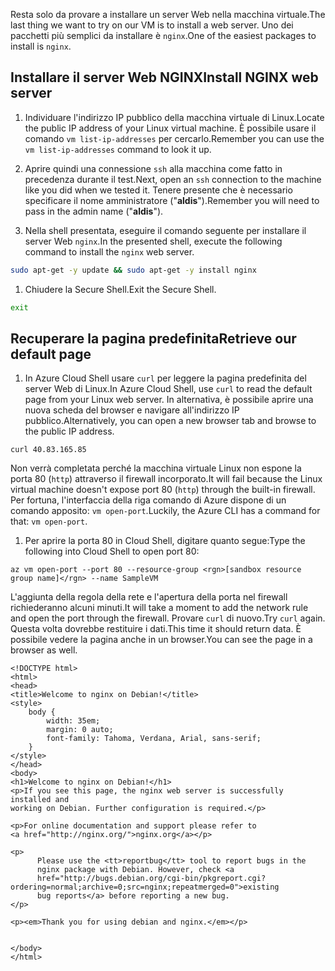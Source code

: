 <span data-ttu-id="19835-101">Resta solo da provare a installare un server Web nella macchina virtuale.</span><span class="sxs-lookup"><span data-stu-id="19835-101">The last thing we want to try on our VM is to install a web server.</span></span> <span data-ttu-id="19835-102">Uno dei pacchetti più semplici da installare è `nginx`.</span><span class="sxs-lookup"><span data-stu-id="19835-102">One of the easiest packages to install is `nginx`.</span></span>

## <a name="install-nginx-web-server"></a><span data-ttu-id="19835-103">Installare il server Web NGINX</span><span class="sxs-lookup"><span data-stu-id="19835-103">Install NGINX web server</span></span>

1. <span data-ttu-id="19835-104">Individuare l'indirizzo IP pubblico della macchina virtuale di Linux.</span><span class="sxs-lookup"><span data-stu-id="19835-104">Locate the public IP address of your Linux virtual machine.</span></span> <span data-ttu-id="19835-105">È possibile usare il comando `vm list-ip-addresses` per cercarlo.</span><span class="sxs-lookup"><span data-stu-id="19835-105">Remember you can use the `vm list-ip-addresses` command to look it up.</span></span>

1. <span data-ttu-id="19835-106">Aprire quindi una connessione `ssh` alla macchina come fatto in precedenza durante il test.</span><span class="sxs-lookup"><span data-stu-id="19835-106">Next, open an `ssh` connection to the machine like you did when we tested it.</span></span> <span data-ttu-id="19835-107">Tenere presente che è necessario specificare il nome amministratore ("**aldis**").</span><span class="sxs-lookup"><span data-stu-id="19835-107">Remember you will need to pass in the admin name ("**aldis**").</span></span>

1. <span data-ttu-id="19835-108">Nella shell presentata, eseguire il comando seguente per installare il server Web `nginx`.</span><span class="sxs-lookup"><span data-stu-id="19835-108">In the presented shell, execute the following command to install the `nginx` web server.</span></span>

```bash
sudo apt-get -y update && sudo apt-get -y install nginx
```

1. <span data-ttu-id="19835-109">Chiudere la Secure Shell.</span><span class="sxs-lookup"><span data-stu-id="19835-109">Exit the Secure Shell.</span></span>

```bash
exit
```

## <a name="retrieve-our-default-page"></a><span data-ttu-id="19835-110">Recuperare la pagina predefinita</span><span class="sxs-lookup"><span data-stu-id="19835-110">Retrieve our default page</span></span>

1. <span data-ttu-id="19835-111">In Azure Cloud Shell usare `curl` per leggere la pagina predefinita del server Web di Linux.</span><span class="sxs-lookup"><span data-stu-id="19835-111">In Azure Cloud Shell, use `curl` to read the default page from your Linux web server.</span></span> <span data-ttu-id="19835-112">In alternativa, è possibile aprire una nuova scheda del browser e navigare all'indirizzo IP pubblico.</span><span class="sxs-lookup"><span data-stu-id="19835-112">Alternatively, you can open a new browser tab and browse to the public IP address.</span></span>

```azurecli
curl 40.83.165.85
```

<span data-ttu-id="19835-113">Non verrà completata perché la macchina virtuale Linux non espone la porta 80 (`http`) attraverso il firewall incorporato.</span><span class="sxs-lookup"><span data-stu-id="19835-113">It will fail because the Linux virtual machine doesn't expose port 80 (`http`) through the built-in firewall.</span></span> <span data-ttu-id="19835-114">Per fortuna, l'interfaccia della riga comando di Azure dispone di un comando apposito: `vm open-port`.</span><span class="sxs-lookup"><span data-stu-id="19835-114">Luckily, the Azure CLI has a command for that: `vm open-port`.</span></span> 

1. <span data-ttu-id="19835-115">Per aprire la porta 80 in Cloud Shell, digitare quanto segue:</span><span class="sxs-lookup"><span data-stu-id="19835-115">Type the following into Cloud Shell to open port 80:</span></span>

```azurecli
az vm open-port --port 80 --resource-group <rgn>[sandbox resource group name]</rgn> --name SampleVM
```

<span data-ttu-id="19835-116">L'aggiunta della regola della rete e l'apertura della porta nel firewall richiederanno alcuni minuti.</span><span class="sxs-lookup"><span data-stu-id="19835-116">It will take a moment to add the network rule and open the port through the firewall.</span></span> <span data-ttu-id="19835-117">Provare `curl` di nuovo.</span><span class="sxs-lookup"><span data-stu-id="19835-117">Try `curl` again.</span></span> <span data-ttu-id="19835-118">Questa volta dovrebbe restituire i dati.</span><span class="sxs-lookup"><span data-stu-id="19835-118">This time it should return data.</span></span> <span data-ttu-id="19835-119">È possibile vedere la pagina anche in un browser.</span><span class="sxs-lookup"><span data-stu-id="19835-119">You can see the page in a browser as well.</span></span>

```output
<!DOCTYPE html>
<html>
<head>
<title>Welcome to nginx on Debian!</title>
<style>
    body {
        width: 35em;
        margin: 0 auto;
        font-family: Tahoma, Verdana, Arial, sans-serif;
    }
</style>
</head>
<body>
<h1>Welcome to nginx on Debian!</h1>
<p>If you see this page, the nginx web server is successfully installed and
working on Debian. Further configuration is required.</p>

<p>For online documentation and support please refer to
<a href="http://nginx.org/">nginx.org</a></p>

<p>
      Please use the <tt>reportbug</tt> tool to report bugs in the
      nginx package with Debian. However, check <a
      href="http://bugs.debian.org/cgi-bin/pkgreport.cgi?ordering=normal;archive=0;src=nginx;repeatmerged=0">existing
      bug reports</a> before reporting a new bug.
</p>

<p><em>Thank you for using debian and nginx.</em></p>


</body>
</html>
```
